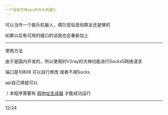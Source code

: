 ```yaml
---
一个没有可用api的大头机器人
---
```


可以当作一个娱乐机器人，偶尔恶俗恶俗群友还是够的

如果以后有可用的接口的话我也会重新加上

---

使用方法

由于是国内开发的，所以使用的V2ray的大神功能进行Socks5网络请求

端口是10808 可以自行修改 或者不用Socks

api自己填就可以

！本程序需要有 [假地址生成器](https://github.com/DuanQiaos/Fake_addr_generator) 才能成功运行

---

12/24